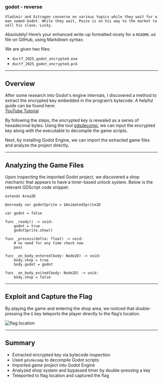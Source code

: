 ### godot - reverse
```
Vladimir and Estragon converse on various topics while they wait for a man named Godot. While they wait, Pozzo is on his way to the market to sell his slave, Lucky.
```

Absolutely! Here’s your enhanced write-up formatted nicely for a `README.md` file on GitHub, using Markdown syntax:



We are given two files:  
- `ductf_2025_godot_encrypted.exe`  
- `ductf_2025_godot_encrypted.pck`

---

## Overview

After some research into Godot's engine internals, I discovered a method to extract the encrypted key embedded in the program’s bytecode. A helpful guide can be found here:  
[YouTube Tutorial](https://www.youtube.com/watch?v=fWjuFmYGoSY)

By following the steps, the encrypted key is revealed as a series of hexadecimal bytes. Using the tool [gdsdecomp](https://github.com/GDRETools/gdsdecomp), we can input the encrypted key along with the executable to decompile the game scripts.  

Next, by installing Godot Engine, we can import the extracted game files and analyze the project directly.

---

## Analyzing the Game Files

Upon inspecting the imported Godot project, we discovered a shop mechanic that appears to have a timer-based unlock system. Below is the relevant GDScript code snippet:

```gdscript
extends Area2D

@onready var godotSprite = $AnimatedSprite2D

var godot = false

func _ready() -> void:
	godot = true
	godotSprite.show()

func _process(delta: float) -> void:
	# no need for any time check now
	pass

func _on_body_entered(body: Node2D) -> void:
	body.shop = true
	body.godot = godot

func _on_body_exited(body: Node2D) -> void:
	body.shop = false
````

---

## Exploit and Capture the Flag

By playing the game and entering the shop area, we noticed that double-pressing the `E` key teleports the player directly to the flag’s location.

![flag location](https://github.com/vmbx/writeups/blob/main/2025/DownUnderCTF%202025/rev/godot/flag_go.png)

---

## Summary

* Extracted encrypted key via bytecode inspection
* Used `gdsdecomp` to decompile Godot scripts
* Imported game project into Godot Engine
* Analyzed shop system and bypassed timer by double-pressing a key
* Teleported to flag location and captured the flag
